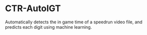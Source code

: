 # CTR-AutoIGT
Automatically detects the in game time of a speedrun video file, and predicts each digit using machine learning.
